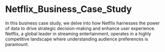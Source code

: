 # Netflix_Business_Case_Study
In this business case study, we delve into how Netflix harnesses the power of data to drive strategic decision-making and enhance user experience. Netflix, a global leader in streaming entertainment, operates in a highly competitive landscape where understanding audience preferences is paramount.
